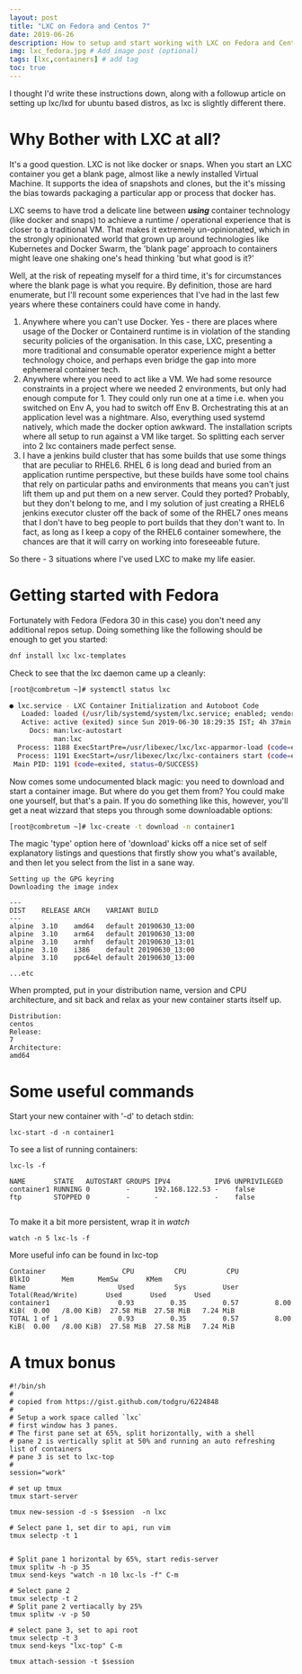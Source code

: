 ```yaml
---
layout: post
title: "LXC on Fedora and Centos 7"
date: 2019-06-26
description: How to setup and start working with LXC on Fedora and Centos 7
img: lxc_fedora.jpg # Add image post (optional)
tags: [lxc,containers] # add tag
toc: true
---
```


I thought I'd write these instructions down, along with a followup article on setting up lxc/lxd for ubuntu based distros, as lxc is slightly different there.

# Why Bother with LXC at all?

It's a good question. LXC is not like docker or snaps. When you start an LXC container you get a blank page, almost like a newly installed Virtual Machine. It supports the idea of snapshots and clones, but the it's missing the bias towards packaging a particular app or process that docker has.

LXC seems to have trod a delicate line between **_using_** container technology (like docker and snaps) to achieve a runtime / operational experience that is closer to a traditional VM. That makes it extremely un-opinionated, which in the strongly opinionated world that grown up around technologies like Kubernetes and Docker Swarm, the 'blank page' approach to containers might leave one shaking one's head thinking 'but what good is it?'

Well, at the risk of repeating myself for a third time, it's for circumstances where the blank page is what you require. By definition, those are hard enumerate, but I'll recount some experiences that I've had in the last few years where these containers could have come in handy.

1. Anywhere where you can't use Docker. Yes - there are places where usage of the Docker or Containerd runtime is in violation of the standing security policies of the organisation. In this case, LXC, presenting a more traditional and consumable operator experience might a better technology choice, and perhaps even bridge the gap into more ephemeral container tech.
2. Anywhere where you need to act like a VM. We had some resource constraints in a project where we needed 2 environments, but only had enough compute for 1. They could only run one at a time i.e. when you switched on Env A, you had to switch off Env B. Orchestrating this at an application level was a nightmare. Also, everything used systemd natively, which made the docker option awkward. The installation scripts where all setup to run against a VM like target. So splitting each server into 2 lxc containers made perfect sense.
3. I have a jenkins build cluster that has some builds that use some things that are peculiar to RHEL6. RHEL 6 is long dead and buried from an application runtime perspective, but these builds have some tool chains that rely on particular paths and environments that means you can't just lift them up and put them on a new server. Could they ported? Probably, but they don't belong to me, and I my solution of just creating a RHEL6 jenkins executor cluster off the back of some of the RHEL7 ones means that I don't have to beg people to port builds that they don't want to. In fact, as long as I keep a copy of the RHEL6 container somewhere, the chances are that it will carry on working into foreseeable future.

So there - 3 situations where I've used LXC to make my life easier.

# Getting started with Fedora

Fortunately with Fedora (Fedora 30 in this case) you don't need any additional repos setup. Doing something like the following should be enough to get you started:

```bash
dnf install lxc lxc-templates
```

Check to see that the lxc daemon came up a cleanly:

```bash
[root@combretum ~]# systemctl status lxc

● lxc.service - LXC Container Initialization and Autoboot Code
   Loaded: loaded (/usr/lib/systemd/system/lxc.service; enabled; vendor preset: disable>
   Active: active (exited) since Sun 2019-06-30 18:29:35 IST; 4h 37min ago
     Docs: man:lxc-autostart
           man:lxc
  Process: 1188 ExecStartPre=/usr/libexec/lxc/lxc-apparmor-load (code=exited, status=0/>
  Process: 1191 ExecStart=/usr/libexec/lxc/lxc-containers start (code=exited, status=0/>
 Main PID: 1191 (code=exited, status=0/SUCCESS)

```

Now comes some undocumented black magic: you need to download and start a container image. But where do you get them from? You could make one yourself, but that's a pain. If you do something like this, however, you'll get a neat wizzard that steps you through some downloadable options:


```sh
[root@combretum ~]# lxc-create -t download -n container1

```

The magic 'type' option here of 'download' kicks off a nice set of self explanatory listings and questions that firstly show you what's available, and then let you select from the list in a sane way.

```
Setting up the GPG keyring
Downloading the image index

---
DIST	RELEASE	ARCH	VARIANT	BUILD
---
alpine	3.10	amd64	default	20190630_13:00
alpine	3.10	arm64	default	20190630_13:00
alpine	3.10	armhf	default	20190630_13:01
alpine	3.10	i386	default	20190630_13:00
alpine	3.10	ppc64el	default	20190630_13:00

...etc

```

When prompted, put in your distribution name, version and CPU architecture, and sit back and relax as your new container starts itself up.

```
Distribution: 
centos
Release: 
7
Architecture: 
amd64

```

# Some useful commands

Start your new container with '-d' to detach stdin:

```
lxc-start -d -n container1
```

To see a list of running containers:

```
lxc-ls -f

NAME	   STATE   AUTOSTART GROUPS IPV4           IPV6 UNPRIVILEGED
container1 RUNNING 0         -      192.168.122.53 -    false
ftp        STOPPED 0         -      -              -    false
  
```

To make it a bit more persistent, wrap it in _watch_

```
watch -n 5 lxc-ls -f
```
More useful info can be found in lxc-top

```
Container                   CPU          CPU          CPU                                BlkIO        Mem      MemSw       KMem
Name                       Used          Sys         User                    Total(Read/Write)       Used       Used       Used
container1                 0.93         0.35         0.57         8.00 KiB(  0.00   /8.00 KiB)  27.58 MiB  27.58 MiB   7.24 MiB
TOTAL 1 of 1               0.93         0.35         0.57         8.00 KiB(  0.00   /8.00 KiB)  27.58 MiB  27.58 MiB   7.24 MiB
```


# A tmux bonus

```
#!/bin/sh
#
# copied from https://gist.github.com/todgru/6224848
#
# Setup a work space called `lxc`
# first window has 3 panes. 
# The first pane set at 65%, split horizontally, with a shell
# pane 2 is vertically split at 50% and running an auto refreshing list of containers 
# pane 3 is set to lxc-top
#
session="work"

# set up tmux
tmux start-server

tmux new-session -d -s $session  -n lxc

# Select pane 1, set dir to api, run vim
tmux selectp -t 1 


# Split pane 1 horizontal by 65%, start redis-server
tmux splitw -h -p 35
tmux send-keys "watch -n 10 lxc-ls -f" C-m

# Select pane 2
tmux selectp -t 2
# Split pane 2 vertiacally by 25%
tmux splitw -v -p 50

# select pane 3, set to api root
tmux selectp -t 3
tmux send-keys "lxc-top" C-m

tmux attach-session -t $session

```

